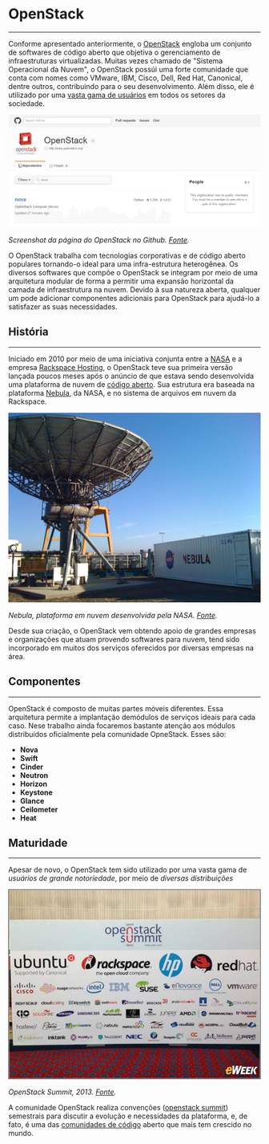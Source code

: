 # OpenStack
---
Conforme apresentado anteriormente, o [OpenStack](https://www.openstack.org/) engloba um conjunto de softwares de código aberto que objetiva o gerenciamento de infraestruturas virtualizadas. Muitas vezes chamado de "Sistema Operacional da Nuvem", o OpenStack possúi uma forte comunidade que conta com nomes como VMware, IBM, Cisco, Dell, Red Hat, Canonical, dentre outros,  contribuindo para o seu desenvolvimento. Além disso, ele é utilizado por uma [vasta gama de
 usuários](https://www.openstack.org/user-stories/) em todos os setores da sociedade.

 <img src="images/openstack_01_github.png" style="width: 600px;"/>

 *Screenshot da página do OpenStack no Github. [Fonte](https://github.com/openstack?utf8=%E2%9C%93&query=nova).*

O OpenStack trabalha com tecnologias corporativas e de código aberto populares tornando-o ideal para uma infra-estrutura heterogênea. Os diversos softwares que compõe o OpenStack se integram por meio de uma arquitetura modular de forma a permitir uma expansão horizontal da camada de infraestrutura na nuvem. Devido à sua natureza aberta, qualquer um pode adicionar componentes adicionais para OpenStack para ajudá-lo a satisfazer as suas necessidades.

## História
---

Iniciado em 2010 por meio de uma iniciativa conjunta entre a [NASA](https://www.nasa.gov/) e a empresa [Rackspace Hosting](https://www.rackspace.com/), o OpenStack teve sua primeira versão lançada poucos meses após o anúncio de que estava sendo desenvolvida uma plataforma de nuvem de [código aberto](https://github.com/openstack?page=1). Sua estrutura era baseada na plataforma [Nebula](https://www.nasa.gov/open/plan/nebula.html), da NASA, e no sistema de arquivos em nuvem da Rackspace.

<img src="images/openstack_01_nebula.jpg" style="width: 600px;"/>

*Nebula, plataforma em nuvem desenvolvida pela NASA. [Fonte](https://en.wikipedia.org/wiki/OpenStack#/media/File:NASA.Nebula.cloud.container.JPG).*

Desde sua criação, o OpenStack vem obtendo apoio de grandes empresas e organizações que atuam provendo softwares para nuvem, tend sido incorporado em muitos dos serviços oferecidos por diversas empresas na área.

## Componentes
---

OpenStack é composto de muitas partes móveis diferentes. Essa arquitetura permite a implantação demódulos de serviços ideais para cada caso. Nese trabalho ainda focaremos bastante atenção aos módulos distribuídos oficialmente pela comunidade OpneStack. Esses são:

* **Nova**
* **Swift**
* **Cinder**
* **Neutron**
* **Horizon**
* **Keystone**
* **Glance**
* **Ceilometer**
* **Heat**

## Maturidade
---

Apesar de novo, o OpenStack tem sido utilizado por uma vasta gama de *usuários de grande notoriedade*, por meio de *diversas distribuições*

<img src="images/openstack_03_users.jpg" style="width: 600px;"/>

*OpenStack Summit, 2013. [Fonte](http://www.eweek.com/cloud/slideshows/openstack-at-age-3-11-major-milestones-in-its-evolution).*

A comunidade OpenStack realiza convenções ([openstack summit](https://www.openstack.org/summit/)) semestrais para discutir a evolução e necessidades da plataforma, e, de fato, é uma das [comunidades de código](http://www.openstack.org/community/) aberto que mais tem crescido no mundo.
